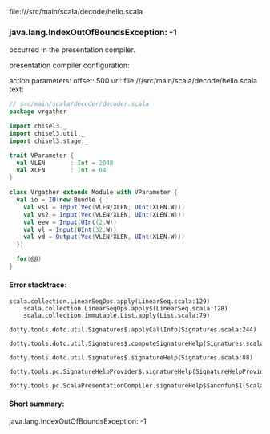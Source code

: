 file://<WORKSPACE>/src/main/scala/decode/hello.scala
### java.lang.IndexOutOfBoundsException: -1

occurred in the presentation compiler.

presentation compiler configuration:


action parameters:
offset: 500
uri: file://<WORKSPACE>/src/main/scala/decode/hello.scala
text:
```scala
// src/main/scala/decoder/decoder.scala
package vrgather

import chisel3._
import chisel3.util._
import chisel3.stage._

trait VParameter {
  val VLEN       : Int = 2048
  val XLEN       : Int = 64
}

class Vrgather extends Module with VParameter {
  val io = IO(new Bundle {
    val vs1 = Input(Vec(VLEN/XLEN, UInt(XLEN.W)))
    val vs2 = Input(Vec(VLEN/XLEN, UInt(XLEN.W)))
    val eew = Input(UInt(2.W))
    val vl = Input(UInt(32.W))
    val vd = Output(Vec(VLEN/XLEN, UInt(XLEN.W)))
  })

  for(@@)
}
```



#### Error stacktrace:

```
scala.collection.LinearSeqOps.apply(LinearSeq.scala:129)
	scala.collection.LinearSeqOps.apply$(LinearSeq.scala:128)
	scala.collection.immutable.List.apply(List.scala:79)
	dotty.tools.dotc.util.Signatures$.applyCallInfo(Signatures.scala:244)
	dotty.tools.dotc.util.Signatures$.computeSignatureHelp(Signatures.scala:101)
	dotty.tools.dotc.util.Signatures$.signatureHelp(Signatures.scala:88)
	dotty.tools.pc.SignatureHelpProvider$.signatureHelp(SignatureHelpProvider.scala:47)
	dotty.tools.pc.ScalaPresentationCompiler.signatureHelp$$anonfun$1(ScalaPresentationCompiler.scala:422)
```
#### Short summary: 

java.lang.IndexOutOfBoundsException: -1